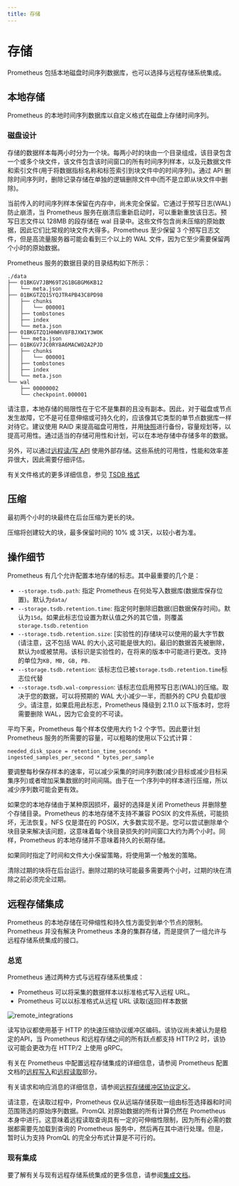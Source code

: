 ```yaml
---
title: 存储
---
```


# 存储

Prometheus 包括本地磁盘时间序列数据库，也可以选择与远程存储系统集成。

## 本地存储

Prometheus 的本地时间序列数据库以自定义格式在磁盘上存储时间序列。

### 磁盘设计

存储的数据样本每两小时分为一个块。每两小时的块由一个目录组成，该目录包含一个或多个块文件，该文件包含该时间窗口的所有时间序列样本，以及元数据文件和索引文件\(用于将数据指标名称和标签索引到块文件中的时间序列\)。通过 API 删除时间序列时，删除记录存储在单独的逻辑删除文件中\(而不是立即从块文件中删除\)。

当前传入的时间序列样本保留在内存中，尚未完全保留。它通过于预写日志\(WAL\)防止崩溃，当 Prometheus 服务在崩溃后重新启动时，可以重新重放该日志。预写日志文件以 128MB 的段存储在 wal 目录中。这些文件包含尚未压缩的原始数据，因此它们比常规的块文件大得多。Prometheus 至少保留 3 个预写日志文件，但是高流量服务器可能会看到三个以上的 WAL 文件，因为它至少需要保留两个小时的原始数据。

Prometheus 服务的数据目录的目录结构如下所示：

```text
./data
├── 01BKGV7JBM69T2G1BGBGM6KB12
│   └── meta.json
├── 01BKGTZQ1SYQJTR4PB43C8PD98
│   ├── chunks
│   │   └── 000001
│   ├── tombstones
│   ├── index
│   └── meta.json
├── 01BKGTZQ1HHWHV8FBJXW1Y3W0K
│   └── meta.json
├── 01BKGV7JC0RY8A6MACW02A2PJD
│   ├── chunks
│   │   └── 000001
│   ├── tombstones
│   ├── index
│   └── meta.json
└── wal
    ├── 00000002
    └── checkpoint.000001
```

请注意，本地存储的局限性在于它不是集群的且没有副本。因此，对于磁盘或节点发生故障，它不是可任意伸缩或可持久化的，应该像其它类型的单节点数据库一样对待它。建议使用 RAID 来提高磁盘可用性，并用[快照](api.md#snapshot)进行备份，容量规划等，以提高可用性。通过适当的存储可用性和计划，可以在本地存储中存储多年的数据。

另外，可以通过[远程读/写 API](integrations.md#remote-endpoints-and-storage) 使用外部存储。这些系统的可用性，性能和效率差异很大，因此需要仔细评估。

有关文件格式的更多详细信息，参见 [TSDB 格式](https://github.com/prometheus/prometheus/blob/master/tsdb/docs/format/README.md)

## 压缩

最初两个小时的块最终在后台压缩为更长的块。

压缩将创建较大的块，最多保留时间的 10% 或 31天，以较小者为准。

## 操作细节

Prometheus 有几个允许配置本地存储的标志。其中最重要的几个是：

* `--storage.tsdb.path`: 指定 Prometheus 在何处写入数据库\(数据库保存位置\)。默认为`data/`
* `--storage.tsdb.retention.time`: 指定何时删除旧数据\(旧数据保存时间\)。默认为`15d`。如果此标志位设置为默认值之外的其它值，则覆盖`storage.tsdb.retention`
* `--storage.tsdb.retention.size`: \[实验性的\]存储块可以使用的最大字节数\(请注意，这不包括 WAL 的大小,这可能是很大的\)。最旧的数据首先被删除，默认为`0`或被禁用。该标识是实验性的，在将来的版本中可能进行更改。支持的单位为`KB, MB, GB, PB.`
* `--storage.tsdb.retention`: 该标志位已被`storage.tsdb.retention.time`标志位代替
* `--storage.tsdb.wal-compression`: 该标志位启用预写日志\(WAL\)的压缩。取决于您的数据，可以将预期的 WAL 大小减少一半，而额外的 CPU 负载却很少。请注意，如果启用此标志，Prometheus 降级到 2.11.0 以下版本时，您将需要删除 WAL，因为它会变的不可读。

平均下来，Prometheus 每个样本仅使用大约 1-2 个字节。因此要计划 Prometheus 服务的所需要的容量，可以粗略的使用以下公式计算：

```text
needed_disk_space = retention_time_seconds * ingested_samples_per_second * bytes_per_sample
```

要调整每秒保存样本的速率，可以减少采集的时间序列数\(减少目标或减少目标采集序列\)或者增加采集数据的时间间隔。由于在一个序列中的样本进行压缩，所以减少序列数可能会更有效。

如果您的本地存储由于某种原因损坏，最好的选择是关闭 Prometheus 并删除整个存储目录。Prometheus 的本地存储不支持不兼容 POSIX 的文件系统，可能损坏，无法恢复。NFS 仅是潜在的 POSIX，大多数实现不是。您可以尝试删除单个块目录来解决该问题，这意味着每个块目录损失的时间窗口大约为两个小时。同样，Prometheus 的本地存储并不意味着持久的长期存储。

如果同时指定了时间和文件大小保留策略，将使用第一个触发的策略。

清除过期的块将在后台运行。删除过期的块可能最多需要两个小时，过期的块在清除之前必须完全过期。

## 远程存储集成

Prometheus 的本地存储在可伸缩性和持久性方面受到单个节点的限制。Prometheus 并没有解决 Prometheus 本身的集群存储，而是提供了一组允许与远程存储系统集成的接口。

### 总览

Prometheus 通过两种方式与远程存储系统集成：

* Prometheus 可以将采集的数据样本以标准格式写入远程 URL。
* Prometheus 可以以标准格式从远程 URL 读取\(返回\)样本数据

![remote\_integrations](https://prometheus.io/docs/prometheus/2.17/images/remote_integrations.png)

读写协议都使用基于 HTTP 的快速压缩协议缓冲区编码。该协议尚未被认为是稳定的API，当 Prometheus 和远程存储之间的所有跃点都支持 HTTP/2 时，该协议可能会更改为在 HTTP/2 上使用 gRPC。

有关在 Prometheus 中配置远程存储集成的详细信息，请参阅 Prometheus 配置文档的[远程写入](configuration.md#remote_write)和[远程读取](configuration.md#remote_read)部分。

有关请求和响应消息的详细信息，请参阅[远程存储缓冲区协议定义](https://github.com/prometheus/prometheus/blob/master/prompb/remote.proto)。

请注意，在读取过程中，Prometheus 仅从远端存储获取一组由标签选择器和时间范围筛选的原始序列数据。PromQL 对原始数据的所有计算仍然在 Prometheus 本身中进行。这意味着远程读取查询具有一定的可伸缩性限制，因为所有必需的数据都需要先加载到查询的 Prometheus 服务中，然后再在其中进行处理。但是，暂时认为支持 PromQL 的完全分布式计算是不可行的。

### 现有集成

要了解有关与现有远程存储系统集成的更多信息，请参阅[集成文档](integrations.md#remote-endpoints-and-storage)。

